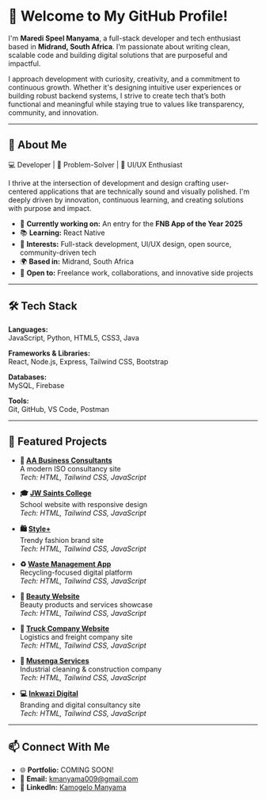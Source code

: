 # 👋 Welcome to My GitHub Profile!

I'm **Maredi Speel Manyama**, a full-stack developer and tech enthusiast based in **Midrand, South Africa**. I’m passionate about writing clean, scalable code and building digital solutions that are purposeful and impactful.

I approach development with curiosity, creativity, and a commitment to continuous growth. Whether it's designing intuitive user experiences or building robust backend systems, I strive to create tech that’s both functional and meaningful while staying true to values like transparency, community, and innovation.


---

## 🚀 About Me

💻 Developer | 🧠 Problem-Solver | 🎨 UI/UX Enthusiast

I thrive at the intersection of development and design crafting user-centered applications that are technically sound and visually polished. I'm deeply driven by innovation, continuous learning, and creating solutions with purpose and impact.

- 💼 **Currently working on:** An entry for the **FNB App of the Year 2025**
- 📚 **Learning:** React Native
- 🎯 **Interests:** Full-stack development, UI/UX design, open source, community-driven tech
- 🌍 **Based in:** Midrand, South Africa
- 🤝 **Open to:** Freelance work, collaborations, and innovative side projects

---

## 🛠️ Tech Stack

**Languages:**  
JavaScript, Python, HTML5, CSS3, Java  

**Frameworks & Libraries:**  
React, Node.js, Express, Tailwind CSS, Bootstrap  

**Databases:**  
MySQL, Firebase  

**Tools:**  
Git, GitHub, VS Code, Postman  

---

## 📂 Featured Projects

- **🏢 [AA Business Consultants](https://kamzamanyama.github.io/AABusiness-Consultant-/)**  
  A modern ISO consultancy site  
  _Tech: HTML, Tailwind CSS, JavaScript_

- **🎓 [JW Saints College](https://kamzamanyama.github.io/jwsaints/)**  
  School website with responsive design  
  _Tech: HTML, Tailwind CSS, JavaScript_

- **🛍️ [Style+](https://kamzamanyama.github.io/page-coming-soon/)**  
  Trendy fashion brand site  
  _Tech: HTML, Tailwind CSS, JavaScript_

- **♻️ [Waste Management App](https://kamzamanyama.github.io/pacificScraps/)**  
  Recycling-focused digital platform  
  _Tech: HTML, Tailwind CSS, JavaScript_

- **💅 [Beauty Website](https://kamzamanyama.github.io/prjectBeauty/)**  
  Beauty products and services showcase  
  _Tech: HTML, Tailwind CSS, JavaScript_

- **🚛 [Truck Company Website](https://kamzamanyama.github.io/truck_company/)**  
  Logistics and freight company site  
  _Tech: HTML, Tailwind CSS, JavaScript_

- **🧹 [Musenga Services](https://kamzamanyama.github.io/musenga-industrial-services-site/)**  
  Industrial cleaning & construction company  
  _Tech: HTML, Tailwind CSS, JavaScript_

- **💻 [Inkwazi Digital](https://kamzamanyama.github.io/page-coming-soon/)**  
  Branding and digital consultancy site  
  _Tech: HTML, Tailwind CSS, JavaScript_

---

## 📫 Connect With Me

- 🌐 **Portfolio:** COMING SOON!
- 📧 **Email:** [kmanyama009@gmail.com](mailto:kmanyama009@gmail.com)
- 💼 **LinkedIn:** [Kamogelo Manyama](https://www.linkedin.com/in/kamogelo-manyama-711269281/)
